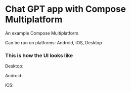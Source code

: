 # Chat GPT app with Compose Multiplatform

An example Compose Multiplatform.

Can be run on platforms: Android, iOS, Desktop

### This is how the UI looks like

Desktop:

[//]: # (![Desktop]&#40;https://raw.githubusercontent.com/AntonAlekseevich93/chatGPT/main/readme_images/desktop.png&#41;)

Android:

[//]: # (<img src="https://raw.githubusercontent.com/AntonAlekseevich93/chatGPT/main/readme_images/android.png" alt="Android" height="600">)

iOS:

[//]: # (<img src="https://raw.githubusercontent.com/AntonAlekseevich93/chatGPT/main/readme_images/ios-1.png" alt="iOS" height="600">)
[//]: # (<img src="https://raw.githubusercontent.com/AntonAlekseevich93/chatGPT/main/readme_images/ios-2.png" alt="iOS" height="600">)